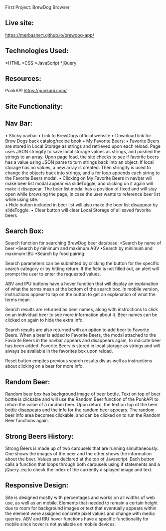 First Project: BrewDog Browser

## **Live site:**
https://merbashert.github.io/brewdog-app/

## **Technologies Used:**
*HTML
*CSS
*JavaScript
*jQuery

## **Resources:**
PunkAPI
https://punkapi.com/

## **Site Functionality:**

## **Nav Bar:**
• Sticky navbar
• Link to BrewDogs official website
• Download link for Brew Dogs back catalog/recipe book
• My Favorite Beers: 
	• Favorite Beers are stored in Local Storage as strings and retrieved upon each reload.  Page uses JSON stringify to save local storage values as strings, and pushed 	the strings to an array.  Upon page load, the site checks to see if favorite beers has a value using JSON parse to turn strings back into an object.  If local storage has 	no values, a new array is created.  Then stringify is used to change the objects back into strings, and a for loop appends each string to the Favorite Beers modal. 
	• Clicking on My Favorite Beers in navbar will make beer list modal appear via slideToggle, and clicking on it again will make it disappear.  The beer list modal has a 	position of fixed and will stay open while browsing the page, in case the user wants to reference beer list while using site.  
	• Hide button included in beer list will also make the beer list disappear by slideToggle.
	• Clear button will clear Local Storage of all saved favorite beers


## **Search Box:**
Search function for searching BrewDog beer database:
	•Search by name of beer
	•Search by minimum and maximum ABV
	•Search by minimum and maximum IBU
	•Search by food pairing

Search parameters can be submitted by clicking the button for the specific search category or by hitting return.  If the field is not filled out, an alert will prompt the user to enter the requested values.  

ABV and IPU buttons have a hover function that will display an explanation of what the terms mean at the bottom of the search box.  In mobile version, instructions appear to tap on the button to get an explanation of what the terms mean.

Search results are returned as beer names, along with instructions to click on an individual beer to see more information about it.   Beer names can be clicked on again to hide the extra info.  

Search results are also returned with an option to add beer to Favorite Beers.  When a beer is added to Favorite Beers, the modal attached to the Favorite Beers in the navbar appears and disappears again, to indicate beer has been added.  Favorite Beers is stored in local storage as strings and will always be available in the favorites box upon reload.   

Reset button empties previous search results div as well as instructions about clicking on a beer for more info.


## **Random Beer:**
Random beer box has background image of beer bottle.  Text on top of beer bottle is clickable and will use the Random Beer function of the PunkAPI to return the value of a random beer.  Upon return, the text on top of the beer bottle disappears and the info for the random beer appears.  The random beer info area becomes clickable, and can be clicked on to run the Random Beer functions again.


## **Strong Beers History:**
Strong Beers is made up of two carousels that are running simultaneously.  One shows the images of the beer and the other shows the information about the beer. Values are declared at the top of Javascript.  Each button calls a function that loops through both carousels using if statements and a jQuery .eq to check the index of the currently displayed image and text.  


## **Responsive Design:**
Site is designed mostly with percentages and works on all widths of web use, as well as on mobile.  Elements that needed to remain a certain height due to room for background images or text that eventually appears within the element were assigned concrete pixel values and change with media queries.  ABV and IBU hover functions have a specific functionality for mobile since hover is not available on mobile devices.
